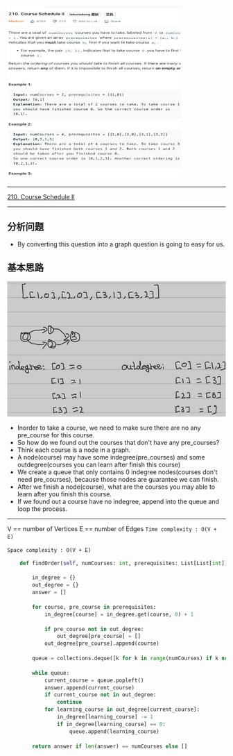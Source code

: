 <img src="2022-11-01-20-04-39.png" width="400" height="400"/>

___
[210. Course Schedule II](https://leetcode.com/problems/course-schedule-ii/)
___

## 分析问题
* By converting this question into a graph question is going to easy for us.

## 基本思路
![](2022-11-01-20-06-37.png)
* Inorder to take a course, we need to make sure there are no any pre_course for this course.
* So how do we found out the courses that don't have any pre_courses?
* Think each course is a node in a graph.
* A node(course) may have some indegree(pre_courses) and some outdegree(courses you can learn after finish this course)
* We create a queue that only contains 0 indegree nodes(courses don't need pre_courses), because those nodes are guarantee we can finish.
* After we finish a node(course), what are the courses you may able to learn after you finish this course.
* If we found out a course have no indegree, append into the queue and loop the process.

___

V == number of Vertices
E == number of Edges
`Time complexity : O(V + E)`

`Space complexity : O(V + E)`
```python
    def findOrder(self, numCourses: int, prerequisites: List[List[int]]) -> List[int]:
        
        in_degree = {}
        out_degree = {}
        answer = []
        
        for course, pre_course in prerequisites:
            in_degree[course] = in_degree.get(course, 0) + 1
        
            if pre_course not in out_degree:
                out_degree[pre_course] = []
            out_degree[pre_course].append(course)
        
        queue = collections.deque([k for k in range(numCourses) if k not in in_degree])
        
        while queue:
            current_course = queue.popleft()
            answer.append(current_course)
            if current_course not in out_degree:
                continue
            for learning_course in out_degree[current_course]:
                in_degree[learning_course] -= 1
                if in_degree[learning_course] == 0:
                    queue.append(learning_course)
        
        return answer if len(answer) == numCourses else []
```